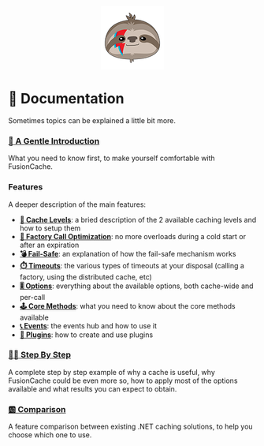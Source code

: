 ﻿<div align="center">

![FusionCache logo](logo-128x128.png)

</div>

# :book: Documentation

Sometimes topics can be explained a little bit more.

### [**:unicorn: A Gentle Introduction**](AGentleIntroduction.md)
What you need to know first, to make yourself comfortable with FusionCache.

### Features

A deeper description of the main features:

- [**:twisted_rightwards_arrows: Cache Levels**](CacheLevels.md): a bried description of the 2 available caching levels and how to setup them
- [**:rocket: Factory Call Optimization**](FactoryOptimization.md): no more overloads during a cold start or after an expiration
- [**:bomb: Fail-Safe**](FailSafe.md): an explanation of how the fail-safe mechanism works
- [**:stopwatch: Timeouts**](Timeouts.md): the various types of timeouts at your disposal (calling a factory, using the distributed cache, etc)
- [**:level_slider: Options**](Options.md): everything about the available options, both cache-wide and per-call
- [**:joystick: Core Methods**](CoreMethods.md): what you need to know about the core methods available
- [**:telephone_receiver: Events**](Events.md): the events hub and how to use it
- [**:jigsaw: Plugins**](Plugins.md): how to create and use plugins

### [**:woman_teacher: Step By Step**](StepByStep.md)
A complete step by step example of why a cache is useful, why FusionCache could be even more so, how to apply most of the options available and what results you can expect to obtain.

### [**:ab: Comparison**](Comparison.md)
A feature comparison between existing .NET caching solutions, to  help you choose which one to use.
